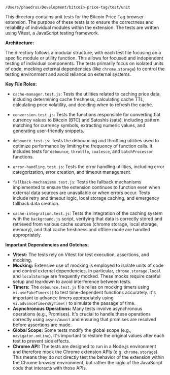 ```
/Users/phaedrus/Development/bitcoin-price-tag/test/unit
```

This directory contains unit tests for the Bitcoin Price Tag browser extension. The purpose of these tests is to ensure the correctness and reliability of individual modules within the extension. The tests are written using Vitest, a JavaScript testing framework.

**Architecture:**

The directory follows a modular structure, with each test file focusing on a specific module or utility function. This allows for focused and independent testing of individual components. The tests primarily focus on isolated units of code, mocking external dependencies (like `chrome.storage`) to control the testing environment and avoid reliance on external systems.

**Key File Roles:**

- `cache-manager.test.js`: Tests the utilities related to caching price data, including determining cache freshness, calculating cache TTL, calculating price volatility, and deciding when to refresh the cache.

- `conversion.test.js`: Tests the functions responsible for converting fiat currency values to Bitcoin (BTC) and Satoshis (sats), including pattern matching for currency symbols, extracting numeric values, and generating user-friendly snippets.

- `debounce.test.js`: Tests the debouncing and throttling utilities used to optimize performance by limiting the frequency of function calls. It includes tests for `debounce`, `throttle`, `coalesce`, and `batchProcessor` functions.

- `error-handling.test.js`: Tests the error handling utilities, including error categorization, error creation, and timeout management.

- `fallback-mechanisms.test.js`: Tests the fallback mechanisms implemented to ensure the extension continues to function even when external data sources are unavailable or when errors occur. Tests include retry and timeout logic, local storage caching, and emergency fallback data creation.

- `cache-integration.test.js`: Tests the integration of the caching system with the `background.js` script, verifying that data is correctly stored and retrieved from various cache sources (chrome storage, local storage, memory), and that cache freshness and offline mode are handled appropriately.

**Important Dependencies and Gotchas:**

- **Vitest:** The tests rely on Vitest for test execution, assertions, and mocking.
- **Mocking:** Extensive use of mocking is employed to isolate units of code and control external dependencies. In particular, `chrome.storage.local` and `localStorage` are frequently mocked. These mocks require careful setup and teardown to avoid interference between tests.
- **Timers:** The `debounce.test.js` file relies on mocking timers using `vi.useFakeTimers()` to test time-dependent functions accurately. It's important to advance timers appropriately using `vi.advanceTimersByTime()` to simulate the passage of time.
- **Asynchronous Operations:** Many tests involve asynchronous operations (e.g., Promises). It's crucial to handle these operations correctly using `async/await` and ensuring that promises are resolved before assertions are made.
- **Global Scope:** Some tests modify the global scope (e.g., `navigator.onLine`). It's important to restore the original values after each test to prevent side effects.
- **Chrome API:** The tests are designed to run in a Node.js environment and therefore mock the Chrome extension APIs (e.g. `chrome.storage`). This means they do not directly test the behavior of the extension within the Chrome browser environment, but rather the logic of the JavaScript code that interacts with those APIs.

```

```
